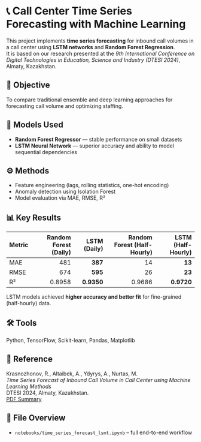 # 📞 Call Center Time Series Forecasting with Machine Learning

This project implements **time series forecasting** for inbound call volumes in a call center using **LSTM networks** and **Random Forest Regression**.  
It is based on our research presented at the *9th International Conference on Digital Technologies in Education, Science and Industry (DTESI 2024)*, Almaty, Kazakhstan.

## 🧠 Objective
To compare traditional ensemble and deep learning approaches for forecasting call volume and optimizing staffing.

## 🧩 Models Used
- **Random Forest Regressor** — stable performance on small datasets  
- **LSTM Neural Network** — superior accuracy and ability to model sequential dependencies

## ⚙️ Methods
- Feature engineering (lags, rolling statistics, one-hot encoding)
- Anomaly detection using Isolation Forest
- Model evaluation via MAE, RMSE, R²

## 📊 Key Results
| Metric | Random Forest (Daily) | LSTM (Daily) | Random Forest (Half-Hourly) | LSTM (Half-Hourly) |
|---------|----------------------:|-------------:|-----------------------------:|--------------------:|
| MAE | 481 | **387** | 14 | **13** |
| RMSE | 674 | **595** | 26 | **23** |
| R² | 0.8958 | **0.9350** | 0.9686 | **0.9720** |

LSTM models achieved **higher accuracy and better fit** for fine-grained (half-hourly) data.

## 🛠️ Tools
Python, TensorFlow, Scikit-learn, Pandas, Matplotlib

## 🧾 Reference
Krasnozhonov, R., Altaibek, A., Ydyrys, A., Nurtas, M.  
*Time Series Forecast of Inbound Call Volume in Call Center using Machine Learning Methods*  
DTESI 2024, Almaty, Kazakhstan.  
[PDF Summary](https://ceur-ws.org/Vol-3966/W3Paper15.pdf)

## 📁 File Overview

- `notebooks/time_series_forecast_lsmt.ipynb` – full end-to-end workflow
